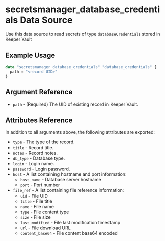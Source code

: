 # secretsmanager_database_credentials Data Source

Use this data source to read secrets of type `databaseCredentials` stored in Keeper Vault

## Example Usage

```terraform
data "secretsmanager_database_credentials" "database_credentials" {
  path = "<record UID>"
}
```

## Argument Reference

* `path` - (Required) The UID of existing record in Keeper Vault.

## Attributes Reference

In addition to all arguments above, the following attributes are exported:

* `type` - The type of the record.
* `title` - Record title.
* `notes` - Record notes.
* `db_type` - Database type.
* `login` - Login name.
* `password` - Login password.
* `host` - A list containing hostname and port information:
  - `host_name` - Database server hostname
  - `port` - Port number
* `file_ref` - A list containing file reference information:
  - `uid` - File UID
  - `title` - File title
  - `name` - File name
  - `type` - File content type
  - `size` - File size
  - `last_modified` - File last modification timestamp
  - `url` - File download URL
  - `content_base64` - File content base64 encoded
